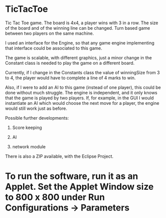 # TicTacToe
Tic Tac Toe game. The board is 4x4, a player wins with 3 in a row. The size of the board and of the winning line can be changed.
Turn based game between two players on the same machine.

I used an interface for the Engine, so that any game engine implementing that interface could be associated to this game.

The game is scalable, with different graphics, just a minor change in the Constant class is needed to play the game on a different board.

Currently, if I change in the Constants class the value of winningSize from 3 to 4, the player would have to complete a line of 4 marks to win.

Also, if I were to add an AI to this game (instead of one player), this could be done without much struggle. The engine is independent, 
and it only knows that the game is played by two players. If, for example, in the GUI I would instantiate an AI which would choose the 
next move for a player, the engine would still work just as before.

Possible further developments:

1. Score keeping

2. AI

3. network module

There is also a ZIP available, with the Eclipse Project. 
# To run the software, run it as an Applet. Set the Applet Window size to 800 x 800 under Run Configurations -> Parameters